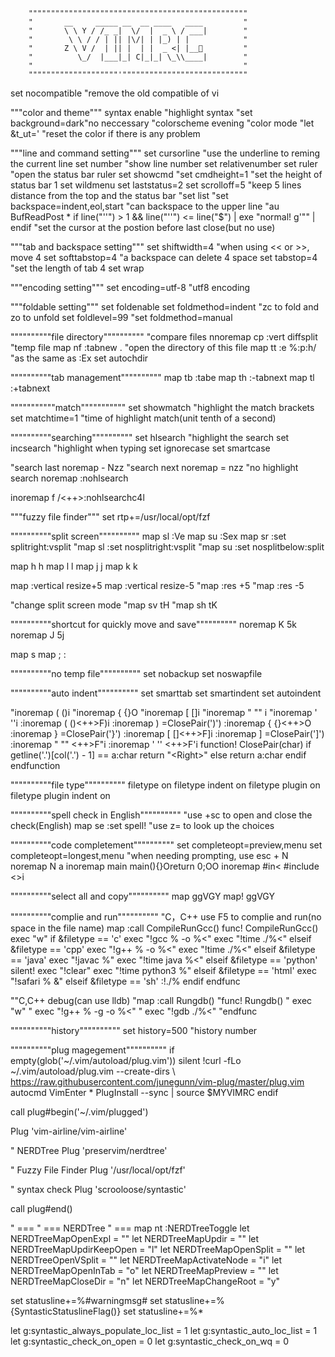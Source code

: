 		"""""""""""""""""""""""""""""""""""""""""""""""""
		"	 	__     _____ __  __ ____   ____			"
		"		\ \ Y / /_ _|  \/  |  _ \ / ___|		"
		"		 \ \ / / | || |\/| | |_) | |			"
		"		Z \ V /  | || |  | |  _ <| |__			"
		"		   \_/  |___|_| C|_|_| \_\\____|		"
		"												"
		""""""""""""""""""""'""""""""""""""""""""""""""""



set nocompatible	"remove the old compatible of vi

"""color and theme"""
syntax enable		"highlight syntax
"set background=dark"no neccessary
"colorscheme evening	"color mode
"let &t_ut='			"reset the color if there is any problem

"""line and command setting"""
set cursorline		"use the underline to reming the current line
set number			"show line number
set relativenumber
set ruler			"open the status bar ruler
set showcmd
"set cmdheight=1	"set the height of status bar 1
set wildmenu
set laststatus=2
set scrolloff=5		"keep 5 lines distance from the top and the status bar
"set list
"set backspace=indent,eol,start		"can backspace to the upper line
"au BufReadPost * if line("'\'") > 1 && line("'\'") <= line("$") | exe "normal! g'\"" | endif		"set the cursor at the postion before last close(but no use)

"""tab and backspace setting"""
set shiftwidth=4	"when using << or >>, move 4
set softtabstop=4	"a backspace can delete 4 space
set tabstop=4		"set the length of tab 4
set wrap

"""encoding setting"""
set encoding=utf-8	"utf8 encoding

"""foldable setting"""
set foldenable
set foldmethod=indent	"zc to fold and zo to unfold
set foldlevel=99
"set foldmethod=manual


""""""""""file directory""""""""""
"compare files
nnoremap cp :vert diffsplit
"temp file
map nf :tabnew .<CR>
"open the directory of this file
map tt :e %:p:h/<CR>
"as the same as :Ex<CR>
set autochdir


""""""""""tab management""""""""""
map tb :tabe<CR>
map th :-tabnext<CR>
map tl :+tabnext<CR>


"""""""""""match"""""""""""
set showmatch		"highlight the match brackets
set matchtime=1		"time of highlight match(unit tenth of a second)


""""""""""searching""""""""""
set hlsearch		"highlight the search
set incsearch		"highlight when typing
set ignorecase
set smartcase

"search last
noremap - Nzz
"search next
noremap = nzz
"no highlight search
noremap <space><CR> :nohlsearch<CR>	

inoremap f<space><space> <esc>/<++><CR>:nohlsearch<CR>c4l

"""fuzzy file finder"""
set rtp+=/usr/local/opt/fzf


""""""""""split screen""""""""""
map sl :Ve<CR>
map su :Sex<CR>
map sr :set splitright<CR>:vsplit<CR>
"map sl :set nosplitright<CR>:vsplit<CR>
"map su :set nosplitbelow<CR>:split<CR>

map <space>h <C-w>h
map <space>l <C-w>l
map <space>j <C-w>j
map <space>k <C-w>k

map <right> :vertical resize+5<CR>
map <left> :vertical resize-5<CR>
"map <up> :res +5<CR>
"map <down> :res -5<CR>

"change split screen mode
"map sv <C-w>t<C-w>H
"map sh <C-w>t<C-w>K


""""""""""shortcut for quickly move and save""""""""""
noremap K 5k
noremap J 5j

map s <nop>
map ; :


""""""""""no temp file""""""""""
set nobackup
set noswapfile


""""""""""auto indent""""""""""
set smarttab
set smartindent
set autoindent

"inoremap ( ()<ESC>i
"inoremap { {<CR>}<ESC>O
"inoremap [ []<ESC>i
"inoremap " "" <ESC>i
"inoremap ' ''<ESC>i
:inoremap ( ()<++><ESC>F)i
:inoremap ) <c-r>=ClosePair(')')<CR>
:inoremap { {<CR>}<++><ESC>O
:inoremap } <c-r>=ClosePair('}')<CR>
:inoremap [ []<++><ESC>F]i
:inoremap ] <c-r>=ClosePair(']')<CR>
:inoremap " "" <++><ESC>F"i
:inoremap ' '' <++><ESC>F'i
function! ClosePair(char)
    if getline('.')[col('.') - 1] == a:char
        return "\<Right>"
    else
        return a:char
    endif
endfunction


""""""""""file type""""""""""
filetype on
filetype indent on
filetype plugin on
filetype plugin indent on


""""""""""spell check in English""""""""""
"use <space>+sc to open and close the check(English)
map <space>se :set spell!<CR>
"use z= to look up the choices


""""""""""code completement""""""""""
set completeopt=preview,menu
set completeopt=longest,menu
"when needing prompting, use esc + N
noremap N a<C-n>
inoremap main main()<CR>{<CR>}<esc>Oreturn 0;<esc>O<esc>O
inoremap #in< #include <><esc>i


""""""""""select all and copy""""""""""
map <C-a> ggVGY
map! <C-A> <Esc>ggVGY


""""""""""complie and run""""""""""
"C，C++ use F5 to complie and run(no space in the file name)
map <f5> :call CompileRunGcc()<CR>
func! CompileRunGcc()
    exec "w"
    if &filetype == 'c'
        exec "!gcc % -o %<"
        exec "!time ./%<"
    elseif &filetype == 'cpp'
        exec "!g++ % -o %<"
        exec "!time ./%<"
    elseif &filetype == 'java' 
        exec "!javac %" 
        exec "!time	java %<"
	elseif &filetype == 'python'
		silent! exec "!clear"
		exec "!time python3 %"
	elseif &filetype == 'html'
		exec "!safari % &"
    elseif &filetype == 'sh'
        :!./%
    endif
endfunc

""C,C++ debug(can use lldb)
"map <F8> :call Rungdb()<CR>
"func! Rungdb()
"    exec "w"
"    exec "!g++ % -g -o %<"
"    exec "!gdb ./%<"
"endfunc


""""""""""history""""""""""
set history=500		"history number



""""""""""plug magegement""""""""""
if empty(glob('~/.vim/autoload/plug.vim'))
  silent !curl -fLo ~/.vim/autoload/plug.vim --create-dirs
    \ https://raw.githubusercontent.com/junegunn/vim-plug/master/plug.vim
  autocmd VimEnter * PlugInstall --sync | source $MYVIMRC
endif

call plug#begin('~/.vim/plugged')

Plug 'vim-airline/vim-airline'

" NERDTree
Plug 'preservim/nerdtree'

" Fuzzy File Finder
Plug '/usr/local/opt/fzf'

" syntax check
Plug 'scrooloose/syntastic'

call plug#end()


" ===
" === NERDTree
" ===
map nt :NERDTreeToggle<CR>
let NERDTreeMapOpenExpl = ""
let NERDTreeMapUpdir = ""
let NERDTreeMapUpdirKeepOpen = "l"
let NERDTreeMapOpenSplit = ""
let NERDTreeOpenVSplit = ""
let NERDTreeMapActivateNode = "i"
let NERDTreeMapOpenInTab = "o"
let NERDTreeMapPreview = ""
let NERDTreeMapCloseDir = "n"
let NERDTreeMapChangeRoot = "y"


set statusline+=%#warningmsg#
set statusline+=%{SyntasticStatuslineFlag()}
set statusline+=%*

let g:syntastic_always_populate_loc_list = 1
let g:syntastic_auto_loc_list = 1
let g:syntastic_check_on_open = 0
let g:syntastic_check_on_wq = 0


